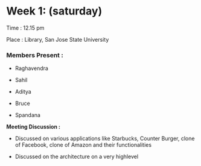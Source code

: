 # Week 1: (saturday)

Time : 12.15 pm 

Place : Library, San Jose State University 

### Members Present : 

* Raghavendra 

* Sahil 

* Aditya 

* Bruce 

* Spandana 

**Meeting Discussion :** 

* Discussed on various applications like Starbucks, Counter Burger, clone of Facebook, clone of Amazon and their functionalities

* Discussed on the architecture on a very highlevel 